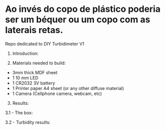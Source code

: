 # Ao invés do copo de plástico poderia ser um béquer ou um copo com as laterais retas.
Repo dedicated to DIY Turbidimeter V1

1. Introduction: 


2. Materials needed to build:
- 3mm thick MDF sheet
- 1 10 mm LED
- 1 CR2032 3V battery
- 1 Printer paper A4 sheet (or any other diffuse material)
- 1 Camera (Cellphone camera, webcam, etc)

3. Results:

3.1 - The box:

3.2 - Turbidity results:

